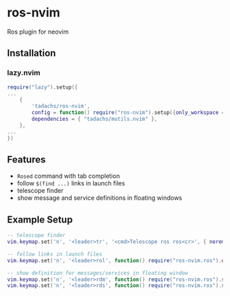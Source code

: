 # ros-nvim

Ros plugin for neovim

## Installation

### lazy.nvim

```lua
require("lazy").setup({
...
    {
        'tadachs/ros-nvim',
        config = function() require("ros-nvim").setup({only_workspace = true}) end,
        dependencies = { "tadachs/mutils.nvim" },
    },
...
})
```

## Features

- `Rosed` command with tab completion
- follow `$(find ...)` links in launch files
- telescope finder
- show message and service definitions in floating windows

## Example Setup

```lua
-- telescope finder
vim.keymap.set('n', '<leader>tr', '<cmd>Telescope ros ros<cr>', { noremap = true })

-- follow links in launch files
vim.keymap.set('n', '<leader>rol', function() require("ros-nvim.ros").open_launch_include() end, { silent = true, noremap = true })

-- show definition for messages/services in floating window
vim.keymap.set('n', '<leader>rdm', function() require("ros-nvim.ros").show_message_definition() end, { silent = true, noremap = true })
vim.keymap.set('n', '<leader>rds', function() require("ros-nvim.ros").show_service_definition() end, { silent = true, noremap = true })
```

